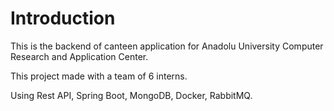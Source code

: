 # Introduction

This is the backend of canteen application for Anadolu University Computer Research and Application Center.

This project made with a team of 6 interns.

Using Rest API, Spring Boot, MongoDB, Docker, RabbitMQ. 

